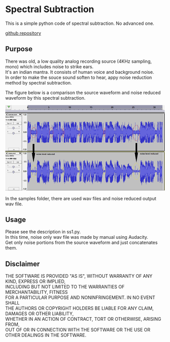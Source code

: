 # Spectral Subtraction

This is a simple python code of spectral subtraction. No advanced one.  

[github repository](https://github.com/shun60s/spectral-substraction)  

## Purpose

There was old, a low quality analog recording source (4KHz sampling, mono) which includes noise to strike ears.  
It's an indian mantra. It consists of human voice and background noise.  
In order to make the souce sound soften to hear, appy noise reduction method by spectral subtraction.  

The figure below is a comparison the source waveform and noise reduced waveform by this spectral subtraction.  
  
  
  
![sample1](docs/noise_reduction.png)  

In the samples folder, there are used wav files and noise reduced output wav file.  

## Usage
Please see the description in ss1.py.  
In this time, noise only wav file was made by manual using Audacity.  
Get only noise portions from the source waveform and just concatenates them.  

## Disclaimer
THE SOFTWARE IS PROVIDED "AS IS", WITHOUT WARRANTY OF ANY KIND, EXPRESS OR IMPLIED,  
INCLUDING BUT NOT LIMITED TO THE WARRANTIES OF MERCHANTABILITY, FITNESS  
FOR A PARTICULAR PURPOSE AND NONINFRINGEMENT. IN NO EVENT SHALL  
THE AUTHORS OR COPYRIGHT HOLDERS BE LIABLE FOR ANY CLAIM, DAMAGES OR OTHER LIABILITY,  
WHETHER IN AN ACTION OF CONTRACT, TORT OR OTHERWISE, ARISING FROM,  
OUT OF OR IN CONNECTION WITH THE SOFTWARE OR THE USE OR OTHER DEALINGS IN THE SOFTWARE.  

